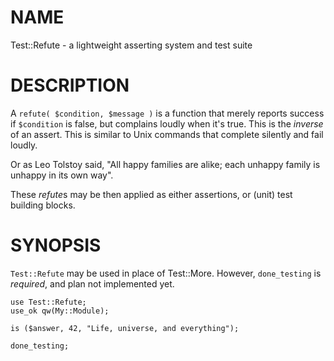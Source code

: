# NAME

Test::Refute - a lightweight asserting system and test suite

# DESCRIPTION

A `refute( $condition, $message )` is a function that merely reports success
if `$condition` is false, but complains loudly when it's true.
This is the *inverse* of an assert.
This is similar to Unix commands that complete silently and fail loudly.

Or as Leo Tolstoy said,
"All happy families are alike; each unhappy family is unhappy in its own way".

These *refute*s may be then applied as either assertions, or (unit) test
building blocks.

# SYNOPSIS

`Test::Refute` may be used in place of Test::More.
However, `done_testing` is *required*, and plan not implemented yet.

    use Test::Refute;
    use_ok qw(My::Module);

    is ($answer, 42, "Life, universe, and everything");

    done_testing;


